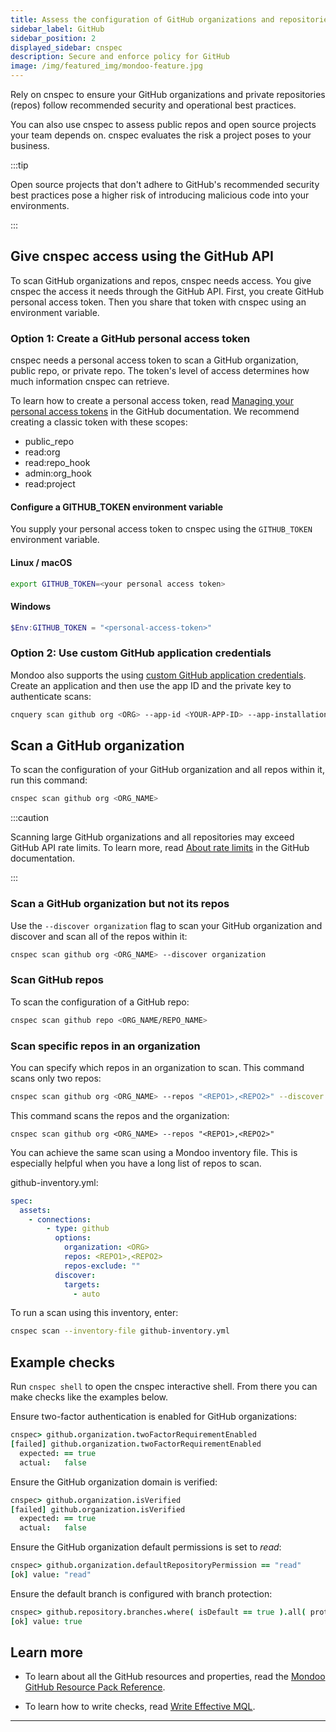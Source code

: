 ```yaml
---
title: Assess the configuration of GitHub organizations and repositories with cnspec
sidebar_label: GitHub
sidebar_position: 2
displayed_sidebar: cnspec
description: Secure and enforce policy for GitHub
image: /img/featured_img/mondoo-feature.jpg
---
```


Rely on cnspec to ensure your GitHub organizations and private repositories (repos) follow recommended security and operational best practices.

You can also use cnspec to assess public repos and open source projects your team depends on. cnspec evaluates the risk a project poses to your business.

:::tip

Open source projects that don't adhere to GitHub's recommended security best practices pose a higher risk of introducing malicious code into your environments.

:::

## Give cnspec access using the GitHub API

To scan GitHub organizations and repos, cnspec needs access. You give cnspec the access it needs through the GitHub API. First, you create GitHub personal access token. Then you share that token with cnspec using an environment variable.

### Option 1: Create a GitHub personal access token

cnspec needs a personal access token to scan a GitHub organization, public repo, or private repo. The token's level of access determines how much information cnspec can retrieve.

To learn how to create a personal access token, read [Managing your personal access tokens](https://docs.github.com/en/authentication/keeping-your-account-and-data-secure/managing-your-personal-access-tokens) in the GitHub documentation. We recommend creating a classic token with these scopes:

- public_repo
- read:org
- read:repo_hook
- admin:org_hook
- read:project

#### Configure a GITHUB_TOKEN environment variable

You supply your personal access token to cnspec using the `GITHUB_TOKEN` environment variable.

#### Linux / macOS

```bash
export GITHUB_TOKEN=<your personal access token>
```

#### Windows

```powershell
$Env:GITHUB_TOKEN = "<personal-access-token>"
```

### Option 2: Use custom GitHub application credentials

Mondoo also supports the using [custom GitHub application credentials](https://docs.github.com/en/apps/creating-github-apps). Create an application and then use the app ID and the private key to authenticate scans:

```bash
cnquery scan github org <ORG> --app-id <YOUR-APP-ID> --app-installation-id <YOUR-INSTALL-ID> --app-private-key <PATH-TO-PEM-FILE>
```

## Scan a GitHub organization

To scan the configuration of your GitHub organization and all repos within it, run this command:

```bash
cnspec scan github org <ORG_NAME>
```

:::caution

Scanning large GitHub organizations and all repositories may exceed GitHub API rate limits. To learn more, read [About rate limits](https://docs.github.com/en/rest/rate-limit?apiVersion=2022-11-28#about-rate-limits) in the GitHub documentation.

:::

### Scan a GitHub organization but not its repos

Use the `--discover organization` flag to scan your GitHub organization and discover and scan all of the repos within it:

```bash
cnspec scan github org <ORG_NAME> --discover organization
```

### Scan GitHub repos

To scan the configuration of a GitHub repo:

```bash
cnspec scan github repo <ORG_NAME/REPO_NAME>
```

### Scan specific repos in an organization

You can specify which repos in an organization to scan. This command scans only two repos:

```bash
cnspec scan github org <ORG_NAME> --repos "<REPO1>,<REPO2>" --discover repos
```

This command scans the repos and the organization:

```
cnspec scan github org <ORG_NAME> --repos "<REPO1>,<REPO2>"
```

You can achieve the same scan using a Mondoo inventory file. This is especially helpful when you have a long list of repos to scan.

github-inventory.yml:

```yml
spec:
  assets:
    - connections:
        - type: github
          options:
            organization: <ORG>
            repos: <REPO1>,<REPO2>
            repos-exclude: ""
          discover:
            targets:
              - auto
```

To run a scan using this inventory, enter:

```bash
cnspec scan --inventory-file github-inventory.yml
```

## Example checks

Run `cnspec shell` to open the cnspec interactive shell. From there you can make checks like the examples below.

Ensure two-factor authentication is enabled for GitHub organizations:

```coffeescript
cnspec> github.organization.twoFactorRequirementEnabled
[failed] github.organization.twoFactorRequirementEnabled
  expected: == true
  actual:   false
```

Ensure the GitHub organization domain is verified:

```coffeescript
cnspec> github.organization.isVerified
[failed] github.organization.isVerified
  expected: == true
  actual:   false
```

Ensure the GitHub organization default permissions is set to _read_:

```coffeescript
cnspec> github.organization.defaultRepositoryPermission == "read"
[ok] value: "read"
```

Ensure the default branch is configured with branch protection:

```coffeescript
cnspec> github.repository.branches.where( isDefault == true ).all( protected == true )
[ok] value: true
```

## Learn more

- To learn about all the GitHub resources and properties, read the [Mondoo GitHub Resource Pack Reference](/mql/resources/github-pack/).

- To learn how to write checks, read [Write Effective MQL](/mql/mql.write).

---
